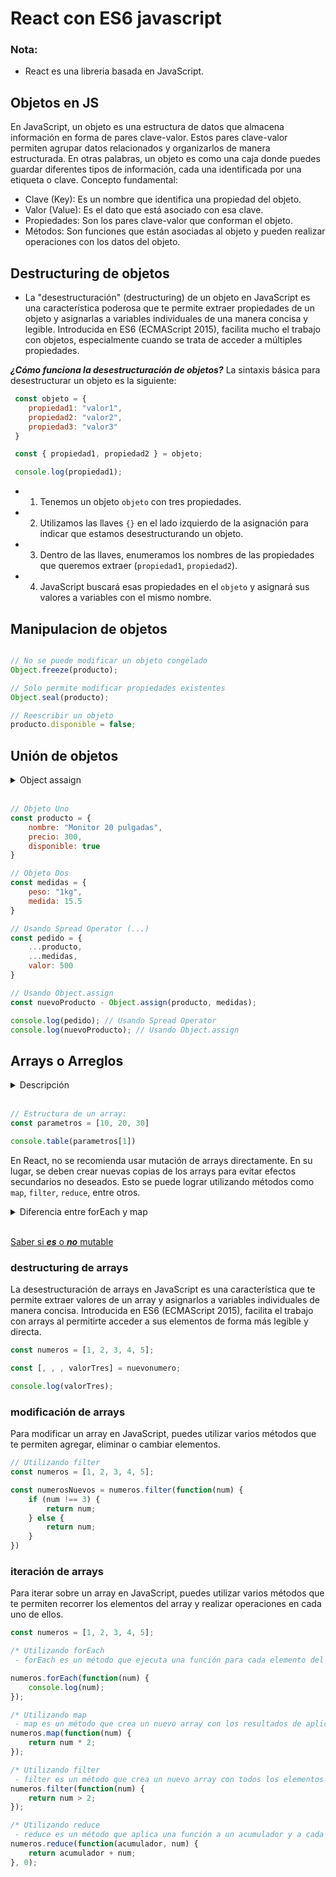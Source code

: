 # React con ES6 javascript

### Nota: 
- React es una libreria basada en JavaScript.

## Objetos en JS
En JavaScript, un objeto es una estructura de datos que almacena información en forma de pares clave-valor. Estos pares clave-valor permiten agrupar datos relacionados y organizarlos de manera estructurada. En otras palabras, un objeto es como una caja donde puedes guardar diferentes tipos de información, cada una identificada por una etiqueta o clave. 
Concepto fundamental:
- Clave (Key): Es un nombre que identifica una propiedad del objeto.
- Valor (Value): Es el dato que está asociado con esa clave.
- Propiedades: Son los pares clave-valor que conforman el objeto. 
- Métodos: Son funciones que están asociadas al objeto y pueden realizar operaciones con los datos del objeto. 

 ## Destructuring de objetos
 - La "desestructuración" (destructuring) de un objeto en JavaScript es una característica poderosa que te permite extraer propiedades de un objeto y asignarlas a variables individuales de una manera concisa y legible. Introducida en ES6 (ECMAScript 2015), facilita mucho el trabajo con objetos, especialmente cuando se trata de acceder a múltiples propiedades.

***¿Cómo funciona la desestructuración de objetos?***
La sintaxis básica para desestructurar un objeto es la siguiente:

```js
 const objeto = {
    propiedad1: "valor1",
    propiedad2: "valor2",
    propiedad3: "valor3"
 }

 const { propiedad1, propiedad2 } = objeto;

 console.log(propiedad1);
```

- 1. Tenemos un objeto ```objeto``` con tres propiedades.
- 2. Utilizamos las llaves ```{}``` en el lado izquierdo de la asignación para indicar que estamos desestructurando un objeto.
- 3. Dentro de las llaves, enumeramos los nombres de las propiedades que queremos extraer (```propiedad1```, ```propiedad2```).
- 4. JavaScript buscará esas propiedades en el ```objeto``` y asignará sus valores a variables con el mismo nombre.

## Manipulacion de objetos

```js

// No se puede modificar un objeto congelado
Object.freeze(producto);

// Solo permite modificar propiedades existentes
Object.seal(producto);

// Reescribir un objeto
producto.disponible = false;

```

## Unión de objetos

<details>

 <Summary>Object assaign</Summary>

Es un método de JavaScript que se utiliza para copiar propiedades de uno o más objetos a un objeto de destino. Básicamente, fusiona las propiedades de los objetos fuente en el objeto de destino. 

```js
    Object.assign()
```

</details>

<br>

```js
// Objeto Uno
const producto = {
    nombre: "Monitor 20 pulgadas",
    precio: 300,
    disponible: true
}

// Objeto Dos
const medidas = {
    peso: "1kg",
    medida: 15.5
}

// Usando Spread Operator (...)
const pedido = {
    ...producto,
    ...medidas,
    valor: 500
}

// Usando Object.assign
const nuevoProducto - Object.assign(producto, medidas);

console.log(pedido); // Usando Spread Operator
console.log(nuevoProducto); // Usando Object.assign
```

## Arrays o Arreglos

<details>
    <summary>Descripción</summary>
    Los arrays son objetos similares a una lista cuyo prototipo proporciona métodos para efectuar operaciones de recorrido y de mutación. Tanto la longitud como el tipo de los elementos de un array son variables. Dado que la longitud de un array puede cambiar en cualquier momento, y los datos se pueden almacenar en ubicaciones no contiguas, no hay garantía de que los arrays de JavaScript sean densos; esto depende de cómo el programador elija usarlos. En general estas características son cómodas, pero si, en su caso particular, no resultan deseables, puede considerar el uso de arrays con tipo.
</details>
<br>

```js
// Estructura de un array:
const parametros = [10, 20, 30]

console.table(parametros[1])
```

En React, no se recomienda usar mutación de arrays directamente. En su lugar, se deben crear nuevas copias de los arrays para evitar efectos secundarios no deseados. Esto se puede lograr utilizando métodos como `map`, `filter`, `reduce`, entre otros.

<details>
    <summary>Diferencia entre forEach y map</summary>

    La principal diferencia entre forEach y map en JavaScript es la forma en que manipulan los datos y el valor que devuelven.

    forEach itera sobre un array y ejecuta una función para cada elemento, pero no modifica el array original y no devuelve nada.

    map, por otro lado, itera sobre un array, aplica una función a cada elemento y crea un nuevo array con los resultados de la transformación, dejando el array original sin cambios. 
</details>
<br>

[Saber si ***es*** o ***no*** mutable](https://doesitmutate.xyz/)

### destructuring de arrays
La desestructuración de arrays en JavaScript es una característica que te permite extraer valores de un array y asignarlos a variables individuales de manera concisa. Introducida en ES6 (ECMAScript 2015), facilita el trabajo con arrays al permitirte acceder a sus elementos de forma más legible y directa.

```js
const numeros = [1, 2, 3, 4, 5];

const [, , , valorTres] = nuevonumero;

console.log(valorTres);

```

### modificación de arrays
Para modificar un array en JavaScript, puedes utilizar varios métodos que te permiten agregar, eliminar o cambiar elementos.

```js
// Utilizando filter
const numeros = [1, 2, 3, 4, 5];

const numerosNuevos = numeros.filter(function(num) {
    if (num !== 3) {
        return num;
    } else {
        return num;
    }
})
```

### iteración de arrays
Para iterar sobre un array en JavaScript, puedes utilizar varios métodos que te permiten recorrer los elementos del array y realizar operaciones en cada uno de ellos.

```js
const numeros = [1, 2, 3, 4, 5];

/* Utilizando forEach
 - forEach es un método que ejecuta una función para cada elemento del array*/

numeros.forEach(function(num) {
    console.log(num);
});

/* Utilizando map
 - map es un método que crea un nuevo array con los resultados de aplicar una función a cada elemento del array original */
numeros.map(function(num) {
    return num * 2;
});

/* Utilizando filter
 - filter es un método que crea un nuevo array con todos los elementos que cumplen una condición especificada en una función */
numeros.filter(function(num) {
    return num > 2;
});

/* Utilizando reduce
 - reduce es un método que aplica una función a un acumulador y a cada elemento del array (de izquierda a derecha) para reducirlo a un único valor */
numeros.reduce(function(acumulador, num) {
    return acumulador + num;    
}, 0);
```